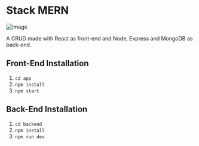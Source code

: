 # Stack MERN
![image](https://user-images.githubusercontent.com/80645321/215369629-79d2a879-9869-4910-83b7-fb06ab1498b2.png)

A CRUD made with React as front-end and Node, Express and MongoDB as back-end.

## Front-End Installation
1. `cd app`
2. `npm install`
3. `npm start`

## Back-End Installation
1. `cd backend`
2. `npm install`
3. `npm run dev`
